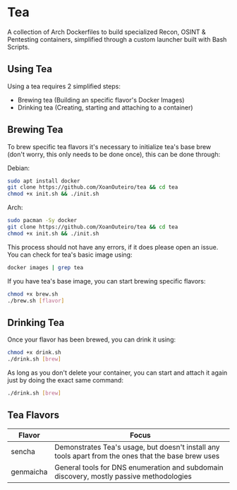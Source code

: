 # Tea
A collection of Arch Dockerfiles to build specialized Recon, OSINT & Pentesting containers, simplified through a custom launcher built with Bash Scripts.

## Using Tea
Using a tea requires 2 simplified steps:

- Brewing tea (Building an specific flavor's Docker Images)
- Drinking tea (Creating, starting and attaching to a container)

## Brewing Tea
To brew specific tea flavors it's necessary to initialize tea's base brew (don't worry, this only needs to be done once), this can be done through:

Debian:
``` bash
sudo apt install docker
git clone https://github.com/XoanOuteiro/tea && cd tea
chmod +x init.sh && ./init.sh
```

Arch:
``` bash
sudo pacman -Sy docker
git clone https://github.com/XoanOuteiro/tea && cd tea
chmod +x init.sh && ./init.sh
```

This process should not have any errors, if it does please open an issue.
You can check for tea's basic image using:

``` bash
docker images | grep tea
```

If you have tea's base image, you can start brewing specific flavors:

``` bash
chmod +x brew.sh
./brew.sh [flavor]
```

## Drinking Tea
Once your flavor has been brewed, you can drink it using:

``` bash
chmod +x drink.sh
./drink.sh [brew]
```

As long as you don't delete your container, you can start and attach it again just by doing the exact same command:

``` bash
./drink.sh [brew]
```
## Tea Flavors

| Flavor | Focus |
| --- | --- |
| sencha | Demonstrates Tea's usage, but doesn't install any tools apart from the ones that the base brew uses |
| genmaicha | General tools for DNS enumeration and subdomain discovery, mostly passive methodologies |

